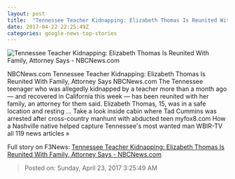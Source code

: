 ```yaml
---
layout: post
title:  "Tennessee Teacher Kidnapping: Elizabeth Thomas Is Reunited With Family, Attorney Says - NBCNews.com"
date: 2017-04-22 22:25:49Z
categories: google-news-top-stories
---
```


![Tennessee Teacher Kidnapping: Elizabeth Thomas Is Reunited With Family, Attorney Says - NBCNews.com](https://media4.s-nbcnews.com/j/newscms/2017_11/1938111/170319-elizabeth-thomas-tad-cummins-rd-1030p_b76e0d3e21197f84caa97ad7d7755222.nbcnews-fp-1200-800.jpg)

NBCNews.com Tennessee Teacher Kidnapping: Elizabeth Thomas Is Reunited With Family, Attorney Says NBCNews.com The Tennessee teenager who was allegedly kidnapped by a teacher more than a month ago — and recovered in California this week — has been reunited with her family, an attorney for them said. Elizabeth Thomas, 15, was in a safe location and resting ... Take a look inside cabin where Tad Cummins was arrested after cross-country manhunt with abducted teen myfox8.com How a Nashville native helped capture Tennessee's most wanted man WBIR-TV all 119 news articles »


Full story on F3News: [Tennessee Teacher Kidnapping: Elizabeth Thomas Is Reunited With Family, Attorney Says - NBCNews.com](http://www.f3nws.com/n/FYQtkE)

> Posted on: Sunday, April 23, 2017 3:25:49 AM
